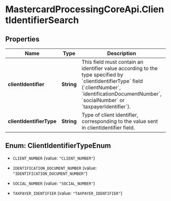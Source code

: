 # MastercardProcessingCoreApi.ClientIdentifierSearch

## Properties

Name | Type | Description | Notes
------------ | ------------- | ------------- | -------------
**clientIdentifier** | **String** | This field must contain an identifier value according to the type specified by &#x60;clientIdentifierType&#x60; field (&#x60;clientNumber&#x60;, &#x60;identificationDocumentNumber&#x60;, &#x60;socialNumber&#x60; or &#x60;taxpayerIdentifier&#x60;).  | 
**clientIdentifierType** | **String** | Type of client identifier, corresponding to the value sent in clientIdentifier field.  | **Possible values**             | **Description**                                                  | |-------------------------------- |----------------------------------------------------------------- | | CLIENT_NUMBER                   | Search will be executed based on Client Number                   | | IDENTIFICATION_DOCUMENT_NUMBER  | Search will be executed based on registration Number             | | SOCIAL_NUMBER                   | Search will be executed based on Social Number                   | | TAXPAYER_IDENTIFIER            | Search will be executed based on Taxpayer Identification Number  |  | 



## Enum: ClientIdentifierTypeEnum


* `CLIENT_NUMBER` (value: `"CLIENT_NUMBER"`)

* `IDENTIFICATION_DOCUMENT_NUMBER` (value: `"IDENTIFICATION_DOCUMENT_NUMBER"`)

* `SOCIAL_NUMBER` (value: `"SOCIAL_NUMBER"`)

* `TAXPAYER_IDENTIFIER` (value: `"TAXPAYER_IDENTIFIER"`)




